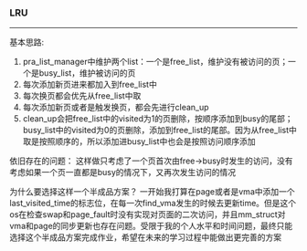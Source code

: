 ### LRU
***
基本思路:
1. pra_list_manager中维护两个list：一个是free_list，维护没有被访问的页；一个是busy_list，维护被访问的页
2. 每次添加新页进来都加入到free_list中
3. 每次换页都会优先从free_list中取
4. 每次添加新页或者是触发换页，都会先进行clean_up
5. clean_up会把free_list中的visited为1的页删除，按顺序添加到busy的尾部；busy_list中的visited为0的页删除，添加到free_list的尾部。因为从free_list中取是按照顺序的，所以添加进busy_list中也会是按照访问顺序添加

依旧存在的问题：
这样做只考虑了一个页首次由free->busy时发生的访问，没有考虑如果一个页一直都是busy的情况下，又再次发生访问的情况

为什么要选择这样一个半成品方案？
一开始我打算在page或者是vma中添加一个last_visited_time的标志位，在每一次find_vma发生的时候去更新time。但是这个os在检查swap和page_fault时没有实现对页面的二次访问，并且mm_struct对vma和page的同步更新也存在问题。受限于我的个人水平和时间问题，最终只能选择这个半成品方案完成作业，希望在未来的学习过程中能做出更完善的方案